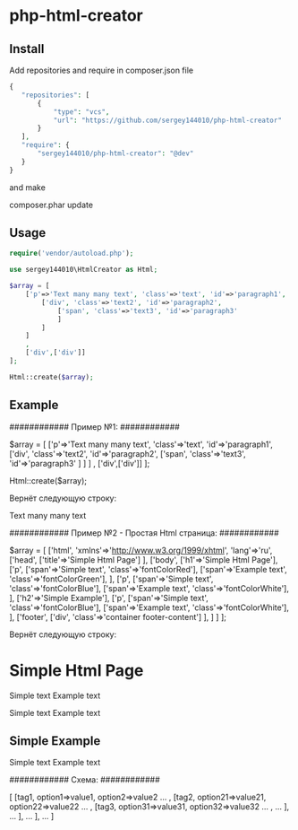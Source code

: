 php-html-creator
==========================

Install
-------

Add repositories and require in composer.json file

 ```php
{
    "repositories": [
        {
            "type": "vcs",
            "url": "https://github.com/sergey144010/php-html-creator"
        }
    ],
    "require": {
        "sergey144010/php-html-creator": "@dev"
    }
}
 ```
and make

composer.phar update

Usage
-----

```php
require('vendor/autoload.php');

use sergey144010\HtmlCreator as Html;

$array = [
	['p'=>'Text many many text', 'class'=>'text', 'id'=>'paragraph1',
		['div', 'class'=>'text2', 'id'=>'paragraph2',
			['span', 'class'=>'text3', 'id'=>'paragraph3'
			]
		]
	]
	,
	['div',['div']]
];

Html::create($array);

```

Example
-------

############
Пример №1:
############

$array = [
	['p'=>'Text many many text', 'class'=>'text', 'id'=>'paragraph1',
		['div', 'class'=>'text2', 'id'=>'paragraph2',
			['span', 'class'=>'text3', 'id'=>'paragraph3'
			]
		]
	]
	,
	['div',['div']]
];

Html::create($array);

Вернёт следующую строку:

<p class="text" id="paragraph1">
	Text many many text
	<div class="text2" id="paragraph2">
		<span class="text3" id="paragraph3"></span>
	</div>
</p>
<div>
	<div></div>
</div>

############
Пример №2 - Простая Html страница:
############

$array = [
	['html', 'xmlns'=>'http://www.w3.org/1999/xhtml', 'lang'=>'ru',
		['head',
			['title'=>'Simple Html Page']
		],
		['body',
			['h1'=>'Simple Html Page'],
			['p',
				['span'=>'Simple text', 'class'=>'fontColorRed'],
				['span'=>'Example text', 'class'=>'fontColorGreen'],
			],
			['p',
				['span'=>'Simple text', 'class'=>'fontColorBlue'],
				['span'=>'Example text', 'class'=>'fontColorWhite'],
			],
			['h2'=>'Simple Example'],
			['p',
				['span'=>'Simple text', 'class'=>'fontColorBlue'],
				['span'=>'Example text', 'class'=>'fontColorWhite'],
			],
			['footer',
				['div', 'class'=>'container footer-content']
			],
		]
	]
];

Вернёт следующую строку:

<html xmlns="http://www.w3.org/1999/xhtml" lang="ru">
	<head>
		<title>Simple Html Page</title>
	</head>
	<body>
		<h1>Simple Html Page</h1>
		<p>
			<span class="fontColorRed">Simple text</span>
			<span class="fontColorGreen">Example text</span>
		</p>
		<p>
			<span class="fontColorBlue">Simple text</span>
			<span class="fontColorWhite">Example text</span>
		</p>
		<h2>Simple Example</h2>
		<p>
			<span class="fontColorBlue">Simple text</span>
			<span class="fontColorWhite">Example text</span>
		</p>
		<footer>
			<div class="container footer-content"></div>
		</footer>
	</body>
</html>

############
Схема:
############

[
	[tag1, option1=>value1, option2=>value2 ... ,
		[tag2, option21=>value21, option22=>value22 ... ,
			[tag3, option31=>value31, option32=>value32 ... ,
				...
			],
			...
		],
		...
	],
	...
]

